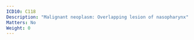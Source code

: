 ```yaml
---
ICD10: C118
Description: "Malignant neoplasm: Overlapping lesion of nasopharynx"
Matters: No
Weight: 0
---
```


